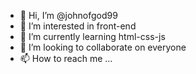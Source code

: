 - 👋 Hi, I’m @johnofgod99
- 👀 I’m interested in front-end
- 🌱 I’m currently learning html-css-js
- 💞️ I’m looking to collaborate on everyone
- 📫 How to reach me ...

<!---
johnofgod99/johnofgod99 is a ✨ special ✨ repository because its `README.md` (this file) appears on your GitHub profile.
You can click the Preview link to take a look at your changes.
--->

